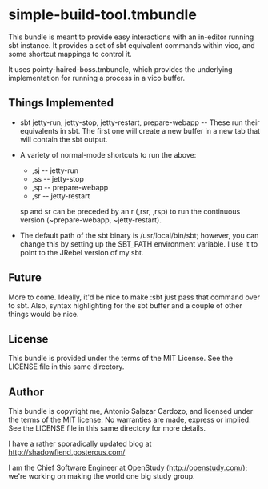 simple-build-tool.tmbundle
================================

This bundle is meant to provide easy interactions with an in-editor running sbt
instance. It provides a set of sbt equivalent commands within vico, and some
shortcut mappings to control it.

It uses pointy-haired-boss.tmbundle, which provides the underlying implementation
for running a process in a vico buffer.

Things Implemented
------------------

* sbt jetty-run, jetty-stop, jetty-restart, prepare-webapp -- These run their
  equivalents in sbt. The first one will create a new buffer in a new tab that
  will contain the sbt output.
* A variety of normal-mode shortcuts to run the above:
  - ,sj -- jetty-run
  - ,ss -- jetty-stop
  - ,sp -- prepare-webapp
  - ,sr -- jetty-restart

  sp and sr can be preceded by an r (,rsr, ,rsp) to run the continuous version
  (~prepare-webapp, ~jetty-restart).
* The default path of the sbt binary is /usr/local/bin/sbt; however, you can
  change this by setting up the SBT_PATH environment variable. I use it to
  point to the JRebel version of my sbt.

Future
------

More to come. Ideally, it'd be nice to make :sbt <whatever> just pass that
command over to sbt. Also, syntax highlighting for the sbt buffer and a couple of 
other things would be nice.

License
-------

This bundle is provided under the terms of the MIT License. See the LICENSE file in
this same directory.

Author
------

This bundle is copyright me, Antonio Salazar Cardozo, and licensed under the
terms of the MIT license. No warranties are made, express or implied. See the
LICENSE file in this same directory for more details.

I have a rather sporadically updated blog at http://shadowfiend.posterous.com/

I am the Chief Software Engineer at OpenStudy (http://openstudy.com/); we're
working on making the world one big study group.
